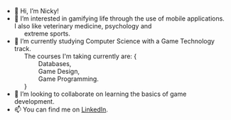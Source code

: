 - 👋 Hi, I’m Nicky!
- 👀 I’m interested in gamifying life through the use of mobile applications. I also like veterinary medicine, psychology and\
     &emsp;&nbsp; extreme sports.
- 🌱 I’m currently studying Computer Science with a Game Technology track.\
     &emsp;&nbsp; The courses I'm taking currently are: {\
     &emsp; &emsp; &emsp; Databases,\
     &emsp; &emsp; &emsp; Game Design,\
     &emsp; &emsp; &emsp; Game Programming.\
     &emsp; &nbsp;}
- 💞️ I’m looking to collaborate on learning the basics of game development.
- 📫 You can find me on [LinkedIn](www.linkedin.com/in/nicky-schaafsma).

<!---
insignickyfant/insignickyfant is a ✨ special ✨ repository because its `README.md` (this file) appears on your GitHub profile.
You can click the Preview link to take a look at your changes.
--->
